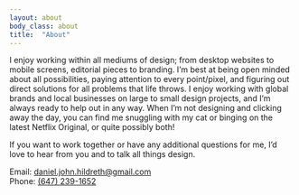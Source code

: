 ```yaml
---
layout: about
body_class: about
title:  "About"
---
```


I enjoy working within all mediums of design; from desktop websites to mobile screens,
editorial pieces to branding. I’m best at being open minded about all possibilities,
paying attention to every point/pixel, and figuring out direct solutions for all
problems that life throws. I enjoy working with global brands and local businesses
on large to small design projects, and I’m always ready to help out in any way.
When I’m not designing and clicking away the day, you can find me snuggling with
my cat or binging on the latest Netflix Original, or quite possibly both!

If you want to work together or have any additional questions for me, I’d love
to hear from you and to talk all things design.


Email: [daniel.john.hildreth@gmail.com](mailto:daniel.john.hildreth@gmail.com)<br/>
Phone: [(647) 239-1652](tel:+16472391652)
